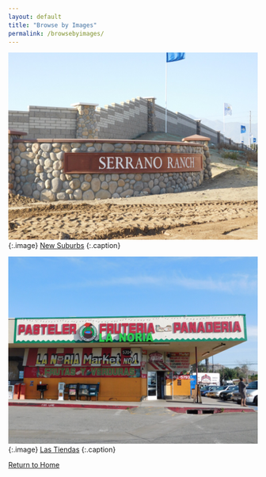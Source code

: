 ```yaml
---
layout: default
title: "Browse by Images"
permalink: /browsebyimages/
---
```


![Post Image](images/NewSuburbs_1.jpg) 
{:.image} 
[New Suburbs](https://uclachicanxstudies.github.io/BarrioSuburbanisms/#/article/2016-01-01-studentone-pin-b) 
{:.caption} 

![Post Image](images/LasTiendas_1.jpg) 
{:.image}
[Las Tiendas](https://uclachicanxstudies.github.io/BarrioSuburbanisms/#/article/2016-01-01-studentone-pin-c) 
{:.caption}


[Return to Home](https://uclachicanxstudies.github.io/BarrioSuburbanisms/)
